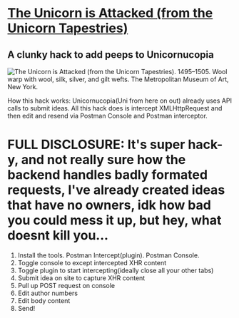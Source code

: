 # [The Unicorn is Attacked (from the Unicorn Tapestries)][1]
## A clunky hack to add peeps to Unicornucopia

![*The Unicorn is Attacked (from the Unicorn Tapestries)*. 1495–1505. Wool warp with wool, silk, silver, and gilt wefts. The Metropolitan Museum of Art, New York.](https://images.metmuseum.org/CRDImages/cl/web-large/DP118985.jpg)

How this hack works: Unicornucopia(Uni from here on out) already uses API calls to submit ideas. All this hack does is intercept XMLHttpRequest and then edit and resend via Postman Console and Postman interceptor. 
# FULL DISCLOSURE: It's super hack-y, and not really sure how the backend handles badly formated requests, I've already created ideas that have no owners, idk how bad you could mess it up, but hey, what doesnt kill you...

1. Install the tools. Postman Intercept(plugin). Postman Console.
2. Toggle console to except intercepted XHR content
3. Toggle plugin to start intercepting(ideally close all your other tabs)
4. Submit idea on site to capture XHR content
5. Pull up POST request on console
6. Edit author numbers
7. Edit body content
8. Send!



[1]:https://www.metmuseum.org/art/collection/search/467639
